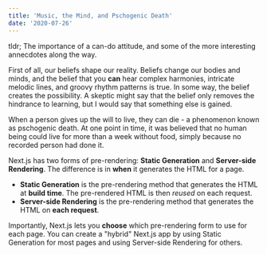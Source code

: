 ```yaml
---
title: 'Music, the Mind, and Pschogenic Death'
date: '2020-07-26'
---
```


tldr;
The importance of a can-do attitude, and some of the more interesting annecdotes along the way.

First of all, our beliefs shape our reality.  Beliefs change our bodies and minds, and the belief that you **can** hear complex harmonies, intricate melodic lines, and groovy rhythm patterns is true.  In some way, the belief creates the possibility.  A skeptic might say that the belief only removes the hindrance to learning, but I would say that something else is gained.  

When a person gives up the will to live, they can die - a phenomenon known as pschogenic death.  At one point in time, it was believed that no human being could live for more than a week without food, simply because no recorded person had done it.  


Next.js has two forms of pre-rendering: **Static Generation** and **Server-side Rendering**. The difference is in **when** it generates the HTML for a page.

- **Static Generation** is the pre-rendering method that generates the HTML at **build time**. The pre-rendered HTML is then _reused_ on each request.
- **Server-side Rendering** is the pre-rendering method that generates the HTML on **each request**.

Importantly, Next.js lets you **choose** which pre-rendering form to use for each page. You can create a "hybrid" Next.js app by using Static Generation for most pages and using Server-side Rendering for others.